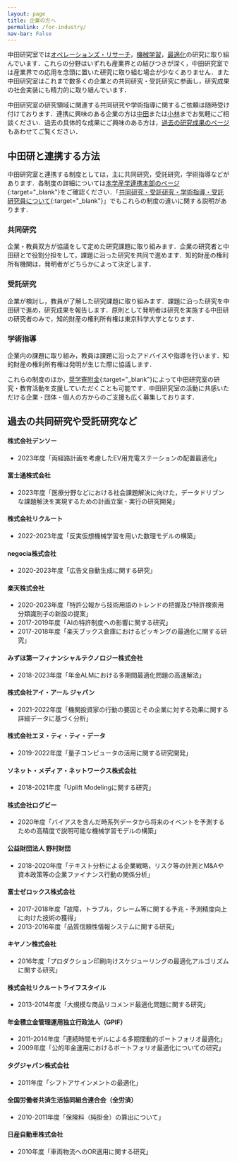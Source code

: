 ```yaml
---
layout: page
title: 企業の方へ
permalink: /for-industry/
nav-bar: False
---
```


中田研究室では[オペレーションズ・リサーチ](../research/or)，[機械学習](../research/ml)，[最適化](../research/optimization)の研究に取り組んでいます．これらの分野はいずれも産業界との結びつきが深く，中田研究室では産業界での応用を念頭に置いた研究に取り組む場合が少なくありません．また中田研究室はこれまで数多くの企業との共同研究・受託研究に参画し，研究成果の社会実装にも精力的に取り組んでいます．

中田研究室の研究領域に関連する共同研究や学術指導に関するご依頼は随時受け付けております．連携に興味のある企業の方は[中田](../laboratory/members/faculty)または[小林](../laboratory/members/faculty)までお気軽にご相談ください．過去の具体的な成果にご興味のある方は，[過去の研究成果のページ](../works)もあわせてご覧ください．

## 中田研と連携する方法

中田研究室と連携する制度としては，主に共同研究，受託研究，学術指導などがあります．各制度の詳細については[本学産学連携本部のページ](https://www.ori.titech.ac.jp/sangaku/){:target="_blank"}をご確認ください．「[共同研究・受託研究・学術指導・受託研究員について](https://www.ori.titech.ac.jp/asset/img/sangaku/research-contract/pamphlet_2021_p4.pdf){:target="_blank"}」でもこれらの制度の違いに関する説明があります．

### 共同研究

企業・教員双方が協議をして定めた研究課題に取り組みます．企業の研究者と中田研とで役割分担をして，課題に沿った研究を共同で進めます．知的財産の権利所有機関は，発明者がどちらかによって決定します．

### 受託研究

企業が検討し，教員が了解した研究課題に取り組みます．課題に沿った研究を中田研で進め，研究成果を報告します．原則として発明者は研究を実施する中田研の研究者のみで，知的財産の権利所有権は東京科学大学となります．

### 学術指導

企業内の課題に取り組み，教員は課題に沿ったアドバイスや指導を行います．知的財産の権利所有権は発明が生じた際に協議します．

これらの制度のほか，[奨学寄附金](https://www.ori.titech.ac.jp/sangaku/donation/){:target="_blank"}によって中田研究室の研究・教育活動を支援していただくことも可能です．中田研究室の活動に共感いただける企業・団体・個人の方からのご支援も広く募集しております．

## 過去の共同研究や受託研究など

#### 株式会社デンソー

- 2023年度「両経路計画を考慮したEV用充電ステーションの配置最適化」

#### 富士通株式会社

- 2023年度「医療分野などにおける社会課題解決に向けた，データドリブンな課題解決を実現するための計画立案・実行の研究開発」

#### 株式会社リクルート

- 2022-2023年度「反実仮想機械学習を用いた数理モデルの構築」

#### negocia株式会社

- 2020-2023年度「広告文自動生成に関する研究」

#### 楽天株式会社

- 2020-2023年度「特許公報から技術用語のトレンドの把握及び特許検索用分類識別子の新設の提案」
- 2017-2019年度「AIの特許制度への影響に関する研究」
- 2017-2018年度「楽天ブックス倉庫におけるピッキングの最適化に関する研究」

#### みずほ第一フィナンシャルテクノロジー株式会社

- 2018-2023年度「年金ALMにおける多期間最適化問題の高速解法」

#### 株式会社アイ・アール ジャパン

- 2021-2022年度「機関投資家の行動の要因とその企業に対する効果に関する詳細データに基づく分析」

#### 株式会社エヌ・ティ・ティ・データ

- 2019-2022年度「量子コンピュータの活用に関する研究開発」

#### ソネット・メディア・ネットワークス株式会社

- 2018-2021年度「Uplift Modelingに関する研究」

#### 株式会社ログビー

- 2020年度「バイアスを含んだ時系列データから将来のイベントを予測するための高精度で説明可能な機械学習モデルの構築」

#### 公益財団法人 野村財団

- 2018-2020年度「テキスト分析による企業戦略，リスク等の計測とM&Aや資本政策等の企業ファイナンス行動の関係分析」

#### 富士ゼロックス株式会社

- 2017-2018年度「故障，トラブル，クレーム等に関する予兆・予測精度向上に向けた技術の獲得」
- 2013-2016年度「品質信頼性情報システムに関する研究」

#### キヤノン株式会社

- 2016年度「プロダクション印刷向けスケジューリングの最適化アルゴリズムに関する研究」

#### 株式会社リクルートライフスタイル

- 2013-2014年度「大規模な商品リコメンド最適化問題に関する研究」

#### 年金積立金管理運用独立行政法人（GPIF）

- 2011-2014年度「連続時間モデルによる多期間動的ポートフォリオ最適化」
- 2009年度「公的年金運用におけるポートフォリオ最適化についての研究」

#### タグジャパン株式会社

- 2011年度「シフトアサインメントの最適化」

#### 全国労働者共済生活協同組合連合会（全労済）

- 2010-2011年度「保険料（純掛金）の算出について」

#### 日産自動車株式会社

- 2010年度「車両物流へのOR適用に関する研究」
